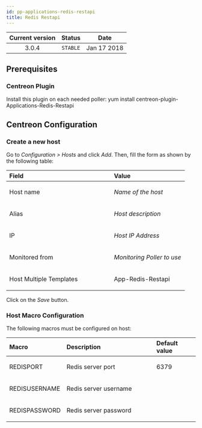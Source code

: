 ```yaml
---
id: pp-applications-redis-restapi
title: Redis Restapi
---
```


| Current version | Status | Date |
| :-: | :-: | :-: |
| 3.0.4 | `STABLE` | Jan 17 2018 |

## Prerequisites
### Centreon Plugin
Install this plugin on each needed poller:
    yum install centreon-plugin-Applications-Redis-Restapi

## Centreon Configuration
### Create a new host
Go to *Configuration &gt; Hosts* and click *Add*. Then, fill the form as
shown by the following table:

<table>
<colgroup>
<col width="58%" />
<col width="41%" />
</colgroup>
<thead>
<tr class="header">
<th align="left">Field</th>
<th align="left">Value</th>
</tr>
</thead>
<tbody>
<tr class="odd">
<td align="left"><p>Host name</p></td>
<td align="left"><p><em>Name of the host</em></p></td>
</tr>
<tr class="even">
<td align="left"><p>Alias</p></td>
<td align="left"><p><em>Host description</em></p></td>
</tr>
<tr class="odd">
<td align="left"><p>IP</p></td>
<td align="left"><p><em>Host IP Address</em></p></td>
</tr>
<tr class="even">
<td align="left"><p>Monitored from</p></td>
<td align="left"><p><em>Monitoring Poller to use</em></p></td>
</tr>
<tr class="odd">
<td align="left"><p>Host Multiple Templates</p></td>
<td align="left"><p>App-Redis-Restapi</p></td>
</tr>
</tbody>
</table>

Click on the *Save* button.

### Host Macro Configuration
The following macros must be configured on host:

<table>
<colgroup>
<col width="23%" />
<col width="53%" />
<col width="24%" />
</colgroup>
<thead>
<tr class="header">
<th align="left">Macro</th>
<th align="left">Description</th>
<th align="left">Default value</th>
</tr>
</thead>
<tbody>
<tr class="odd">
<td align="left"><p>REDISPORT</p></td>
<td align="left"><p>Redis server port</p></td>
<td align="left"><p>6379</p></td>
</tr>
<tr class="even">
<td align="left"><p>REDISUSERNAME</p></td>
<td align="left"><p>Redis server username</p></td>
<td align="left"><p></p></td>
</tr>
<tr class="odd">
<td align="left"><p>REDISPASSWORD</p></td>
<td align="left"><p>Redis server password</p></td>
<td align="left"><p></p></td>
</tr>
</tbody>
</table>


